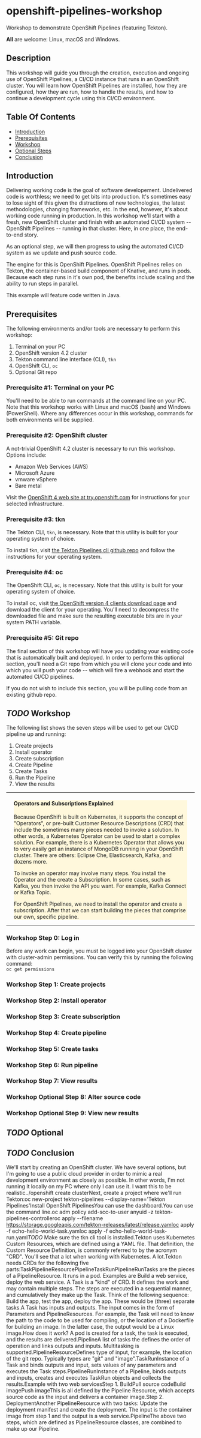 # openshift-pipelines-workshop
Workshop to demonstrate OpenShift Pipelines (featuring Tekton).

**All** are welcome: Linux, macOS and Windows.

## Description
This workshop will guide you through the creation, execution and ongoing use of OpenShift Pipelines, a CI/CD instance that runs in an OpenShift cluster. You will learn how OpenShift Pipelines are installed, how they are configured, how they are run, how to handle the results, and how to continue a development cycle using this CI/CD environment.

## Table Of Contents
* [Introduction](#Introduction)
* [Prerequisites](#Prerequisites)
* [Workshop](#Workshop)
* [Optional Steps](#Optional)
* [Conclusion](#Conclusion)


## Introduction
Delivering working code is the goal of software developement. Undelivered code is worthless; we need to get bits into production. It's sometimes easy to lose sight of this given the distractions of new technologies, the latest methodologies, changing frameworks, etc. In the end, however, it's about working code running in production. In this workshop we'll start with a fresh, new OpenShift cluster and finish with an automated CI/CD system -- OpenShift Pipelines -- running in that cluster. Here, in one place, the end-to-end story.

As an optional step, we will then progress to using the automated CI/CD system as we update and push source code.

The engine for this is OpenShift Pipelines. OpenShift Pipelines relies on Tekton, the container-based build component of Knative, and runs in pods. Because each step runs in it's own pod, the benefits include scaling and the ability to run steps in parallel.

This example will feature code written in Java.

## Prerequisites
The following environments and/or tools are necessary to perform this workshop:
1. Terminal on your PC
2. OpenShift version 4.2 cluster
3. Tekton command line interface (CLI), `tkn`
4. OpenShift CLI, `oc`
5. Optional Git repo

### Prerequisite #1: Terminal on your PC
You'll need to be able to run commands at the command line on your PC. Note that this workshop works with Linux and macOS (bash) and Windows (PowerShell). Where any differences occur in this workshop, commands for both environments will be supplied.

### Prerequisite #2: OpenShift cluster
A not-trivial OpenShift 4.2 cluster is necessary to run this workshop. Options include:
* Amazon Web Services (AWS)
* Microsoft Azure
* vmware vSphere
* Bare metal

Visit the [OpenShift 4 web site at try.openshift.com](try.openshift.com) for instructions for your selected infrastructure.

### Prerequisite #3: tkn
The Tekton CLI, `tkn`, is necessary. Note that this utility is built for your operating system of choice.

To install tkn, visit [the Tekton Pipelines cli github repo](https://github.com/tektoncd/cli#getting-started) and follow the instructions for your operating system.

### Prerequisite #4: oc
The OpenShift CLI, `oc`, is necessary. Note that this utility is built for your operating system of choice.

To install oc, visit [the OpenShift version 4 clients download page](https://mirror.openshift.com/pub/openshift-v4/clients/ocp/latest/) and download the client for your operating. You'll need to decompress the downloaded file and make sure the resulting executable bits are in your system PATH variable.

### Prerequisite #5: Git repo
The final section of this workshop will have you updating your existing code that is automatically built and deployed. In order to perform this optional section, you'll need a Git repo from which you will clone your code and into which you will push your code -- which will fire a webhook and start the automated CI/CD pipelines.

If you do not wish to include this section, you will be pulling code from an existing github repo.

## *TODO* Workshop
The following list shows the seven steps will be used to get our CI/CD pipeline up and running:
1. Create projects
1. Install operator
1. Create subscription
1. Create Pipeline
1. Create Tasks
1. Run the Pipeline
1. View the results

<hr>  
 <div style="background-color: cornsilk; margin-left: 20px; margin-right: 20px">
<h4>Operators and Subscriptions Explained</h4>  

Because OpenShift is built on Kubernetes, it supports the concept of "Operators", or pre-built Customer Resource Descriptions (CRD) that include the sometimes many pieces needed to invoke a solution. In other words, a Kubernetes Operator can be used to start a complex solution. For example, there is a Kubernetes Operator that allows you to very easily get an instance of MongoDB running in your OpenShift cluster. There are others: Eclipse Che, Elasticsearch, Kafka, and dozens more.

To invoke an operator may involve many steps. You install the Operator and the create a Subscription. In some cases, such as Kafka, you then invoke the API you want. For example, Kafka Connect or Kafka Topic.

For OpenShift Pipelines, we need to install the operator and create a subscription. After that we can start building the pieces that comprise our own, specific pipeline.
</div>
<hr>

### Workshop Step 0: Log in
Before any work can begin, you must be logged into your OpenShift cluster with cluster-admin permissions. You can verify this by running the following command:  
`oc get permissions`


### Workshop Step 1: Create projects


### Workshop Step 2: Install operator  
### Workshop Step 3: Create subscription  
### Workshop Step 4: Create pipeline  
### Workshop Step 5: Create tasks  
### Workshop Step 6: Run pipeline  
### Workshop Step 7: View results  
### Workshop Optional Step 8: Alter source code  
### Workshop Optional Step 9: View new results  

## *TODO* Optional

## *TODO* Conclusion



We'll start by creating an OpenShift cluster. We have several options, but I'm going to use a public cloud provider in order to mimic a real development environment as closely as possible. In other words, I'm not running it locally on my PC where only I can use it. I want this to be realistic../openshift create clusterNext, create a project where we'll run Tekton:oc new-project tekton-pipelines --display-name='Tekton Pipelines'Install OpenShift PipelinesYou can use the dashboard.You can use the command line.oc adm policy add-scc-to-user anyuid -z tekton-pipelines-controlleroc apply --filename https://storage.googleapis.com/tekton-releases/latest/release.yamloc apply -f echo-hello-world-task.yamloc apply -f echo-hello-world-task-run.yaml*TODO* Make sure the tkn cli tool is installed.Tekton uses Kubernetes Custom Resources, which are defined using a YAML file. That definition, the Custom Resource Definition, is commonly referred to by the acronym "CRD". You'll see that a lot when working with Kubernetes. A lot.Tekton needs CRDs for the following five parts:TaskPipelineResourcePipelineTaskRunPipelineRunTasks are the pieces of a PipelineResource. It runs in a pod. Examples are Build a web service, deploy the web service. A Task is a "kind" of CRD. It defines the work and may contain multiple steps. The steps are executed in a sequential manner, and cumulatively they make up the Task. Think of the following sequence: Build the app, test the app, deploy the app. These would be (three) separate tasks.A Task has inputs and outputs. The input comes in the form of Parameters and PipelineResources. For example, the Task will need to know the path to the code to be used for compiling, or the location of a Dockerfile for building an image. In the latter case, the output would be a Linux image.How does it work? A pod is created for a task, the task is executed, and the results are delivered.PipelineA list of tasks the defines the order of operation and links outputs and inputs. Multitasking is supported.PipelineResourceDefines type of input, for example, the location of the git repo. Typically types are "git" and "image".TaskRunInstance of a Task and binds outputs and input, sets values of any parameters and executes the Task steps.PipelineRunInstance of a Pipeline, binds outputs and inputs, creates and executes TaskRun objects and collects the results.Example with two web servicesStep 1. BuildPull source codeBuild imagePush imageThis is all defined by the Pipeline Resource, which accepts source code as the input and delivers a container image.Step 2. DeploymentAnother PipelineResource with two tasks: Update the deployment manifest and create the deployment. The input is the container image from step 1 and the output is a web service.PipelineThe above two steps, which are defined as PipelineResource classes, are combined to make up our Pipeline.